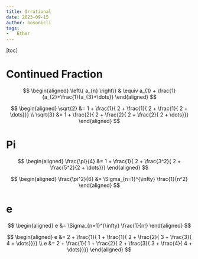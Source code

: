 ```yaml
---
title: Irrational
date: 2023-09-15
author: bosonicli
tags:
-   Ether
---
```


[toc]

# Continued Fraction

$$
\begin{aligned}
    \left\{ a_{n} \right\} & \equiv a_{1} + \frac{1}{a_{2}+\frac{1}{a_{3}+\dots}}
\end{aligned}
$$

$$
\begin{aligned}
    \sqrt{2} &= 1 + \frac{1}{ 2 + \frac{1}{ 2 + \frac{1}{ 2 + \dots}}}  \\
    \sqrt{3} &= 1 + \frac{2}{ 2 + \frac{2}{ 2 + \frac{2}{ 2 + \dots}}}
\end{aligned}
$$

# Pi

$$
\begin{aligned}
    \frac{\pi}{4} &= 1 + \frac{1}{ 2 + \frac{3^2}{ 2 + \frac{5^2}{2 + \dots}}}
\end{aligned}
$$

$$
\begin{aligned}
    \frac{\pi^2}{6} &= \Sigma_{n=1}^{\infty} \frac{1}{n^2}
\end{aligned}
$$

# e

$$
\begin{aligned}
    e &= \Sigma_{n=1}^{\infty} \frac{1}{n!}
\end{aligned}
$$

$$
\begin{aligned}
    e &= 2 + \frac{1}{ 1 + \frac{1}{ 2 + \frac{2}{ 3 + \frac{3}{ 4 + \dots}}}}  \\
    e &= 2 + \frac{1}{ 1 + \frac{2}{ 2 + \frac{3}{ 3 + \frac{4}{ 4 + \dots}}}}
\end{aligned}
$$
